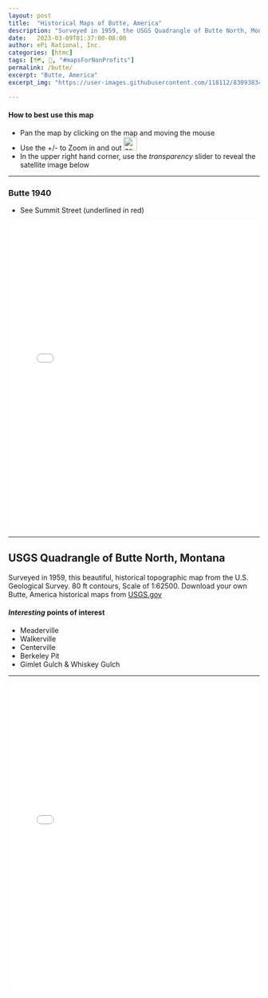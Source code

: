 ```yaml
---
layout: post
title:  "Historical Maps of Butte, America"
description: "Surveyed in 1959, the USGS Quadrangle of Butte North, Montana"
date:   2023-03-09T01:37:00-08:00
author: ePi Rational, Inc.
categories: [htmc]
tags: [🗺️, 📍, "#mapsForNonProfits"]
permalink: /butte/
excerpt: "Butte, America"
excerpt_img: "https://user-images.githubusercontent.com/118112/83093834-0ed92e80-a055-11ea-8b71-f0a2f83c57cc.gif"

---
```



#### How to best use this map
* Pan the map by clicking on the map and moving the mouse
* Use the +/- to Zoom in and out <img width="27" alt="zoom" src="https://user-images.githubusercontent.com/118112/82951102-6bf0b980-9f5b-11ea-84c2-994d86a8074f.png">
* In the upper right hand corner, use the *transparency* slider to reveal the satellite image below

----

### Butte 1940

* See Summit Street (underlined in red)

<!-- src="https://s3.us-west-2.amazonaws.com/com.roblabs.yellow-dog/maptiler/butte-1940/leaflet.html"> -->
<iframe src="/projects/mapkitjs/butte1940"
loading="lazy"
style="overflow:hidden;width:100%;height:618px"
frameborder="0">
</iframe>

---

## USGS Quadrangle of Butte North, Montana

Surveyed in 1959, this beautiful, historical topographic map from the U.S. Geological Survey.  80 ft contours, Scale of 1:62500.  Download your own Butte, America historical maps from [USGS.gov](https://ngmdb.usgs.gov/topoview/viewer/#11/45.9762/-112.5937)

#### *Interesting* points of interest
* Meaderville
* Walkerville
* Centerville
* Berkeley Pit
* Gimlet Gulch & Whiskey Gulch

---

<!-- <details markdown=1><summary> 🗺️ Butte 1959 with current Satellite from  Maps</summary> -->
<iframe src="/projects/mapkitjs/butte"
loading="lazy"
style="overflow:hidden;width:100%;height:618px"
frameborder="0">
</iframe>
<!-- </details> -->

